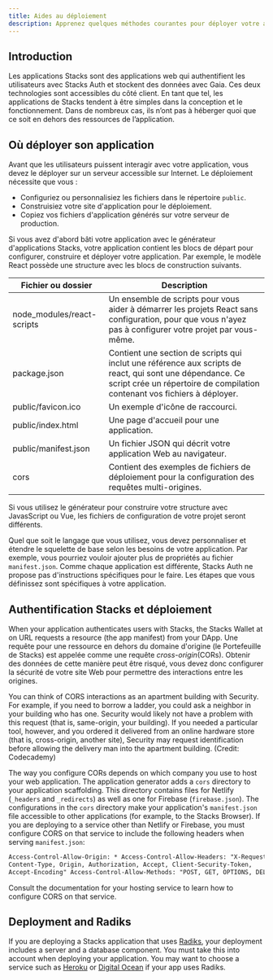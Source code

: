 ```yaml
---
title: Aides au déploiement
description: Apprenez quelques méthodes courantes pour déployer votre application.
---
```


## Introduction

Les applications Stacks sont des applications web qui authentifient les utilisateurs avec Stacks Auth et stockent des données avec Gaia. Ces deux technologies sont accessibles du côté client. En tant que tel, les applications de Stacks tendent à être simples dans la conception et le fonctionnement. Dans de nombreux cas, ils n’ont pas à héberger quoi que ce soit en dehors des ressources de l’application.

## Où déployer son application

Avant que les utilisateurs puissent interagir avec votre application, vous devez le déployer sur un serveur accessible sur Internet. Le déploiement nécessite que vous :

- Configuriez ou personnalisiez les fichiers dans le répertoire `public`.
- Construisiez votre site d'application pour le déploiement.
- Copiez vos fichiers d'application générés sur votre serveur de production.

Si vous avez d'abord bâti votre application avec le générateur d'applications Stacks, votre application contient les blocs de départ pour configurer, construire et déployer votre application. Par exemple, le modèle React possède une structure avec les blocs de construction suivants.

| Fichier ou dossier         | Description                                                                                                                                                                            |
| -------------------------- | -------------------------------------------------------------------------------------------------------------------------------------------------------------------------------------- |
| node_modules/react-scripts | Un ensemble de scripts pour vous aider à démarrer les projets React sans configuration, pour que vous n'ayez pas à configurer votre projet par vous-même.                              |
| package.json               | Contient une section de scripts qui inclut une référence aux scripts de react, qui sont une dépendance. Ce script crée un répertoire de compilation contenant vos fichiers à déployer. |
| public/favicon.ico         | Un exemple d'icône de raccourci.                                                                                                                                                       |
| public/index.html          | Une page d'accueil pour une application.                                                                                                                                               |
| public/manifest.json       | Un fichier JSON qui décrit votre application Web au navigateur.                                                                                                                        |
| cors                       | Contient des exemples de fichiers de déploiement pour la configuration des requêtes multi-origines.                                                                                    |

Si vous utilisez le générateur pour construire votre structure avec JavasScript ou Vue, les fichiers de configuration de votre projet seront différents.

Quel que soit le langage que vous utilisez, vous devez personnaliser et étendre le squelette de base selon les besoins de votre application. Par exemple, vous pourriez vouloir ajouter plus de propriétés au fichier `manifest.json`. Comme chaque application est différente, Stacks Auth ne propose pas d'instructions spécifiques pour le faire. Les étapes que vous définissez sont spécifiques à votre application.

## Authentification Stacks et déploiement

When your application authenticates users with Stacks, the Stacks Wallet at on URL requests a resource (the app manifest) from your DApp. Une requête pour une ressource en dehors du domaine d'origine (le Portefeuille de Stacks) est appelée comme une requête _cross-origin_(CORs). Obtenir des données de cette manière peut être risqué, vous devez donc configurer la sécurité de votre site Web pour permettre des interactions entre les origines.

You can think of CORS interactions as an apartment building with Security. For example, if you need to borrow a ladder, you could ask a neighbor in your building who has one. Security would likely not have a problem with this request (that is, same-origin, your building). If you needed a particular tool, however, and you ordered it delivered from an online hardware store (that is, cross-origin, another site), Security may request identification before allowing the delivery man into the apartment building. (Credit: Codecademy)

The way you configure CORs depends on which company you use to host your web application. The application generator adds a `cors` directory to your application scaffolding. This directory contains files for Netlify (`_headers` and `_redirects`) as well as one for Firebase (`firebase.json`). The configurations in the `cors` directory make your application's `manifest.json` file accessible to other applications (for example, to the Stacks Browser). If you are deploying to a service other than Netlify or Firebase, you must configure CORS on that service to include the following headers when serving `manifest.json`:

```html
Access-Control-Allow-Origin: * Access-Control-Allow-Headers: "X-Requested-With,
Content-Type, Origin, Authorization, Accept, Client-Security-Token,
Accept-Encoding" Access-Control-Allow-Methods: "POST, GET, OPTIONS, DELETE, PUT"
```

Consult the documentation for your hosting service to learn how to configure CORS on that service.

## Deployment and Radiks

If you are deploying a Stacks application that uses [Radiks](https://github.com/stacks-network/radiks), your deployment includes a server and a database component. You must take this into account when deploying your application. You may want to choose a service such as [Heroku](https://www.heroku.com) or [Digital Ocean](https://www.digitalocean.com) if your app uses Radiks.
